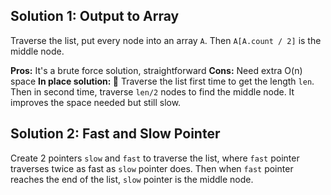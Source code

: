 ## Solution 1: Output to Array
Traverse the list, put every node into an array `A`. Then `A[A.count / 2]` is the middle node.

**Pros:** It's a brute force solution, straightforward
**Cons:** Need extra O(n) space
**In place solution: ** Traverse the list first time to get the length `len`. Then in second time, traverse `len/2` nodes to find the middle node. It improves the space needed but still slow. 

## Solution 2: Fast and Slow Pointer
Create 2 pointers `slow` and `fast` to traverse the list, where `fast` pointer traverses twice as fast as `slow` pointer does. Then when `fast` pointer reaches the end of the list, `slow` pointer is the middle node. 
